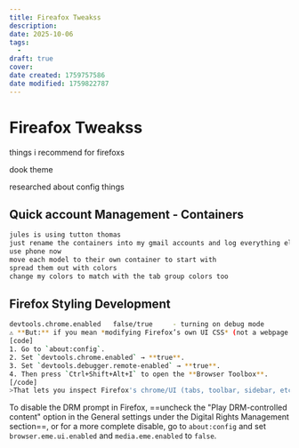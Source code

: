 ```yaml
---
title: Fireafox Tweakss
description:
date: 2025-10-06
tags:
  - 
draft: true
cover:
date created: 1759757586
date modified: 1759822787
---
```


# Fireafox Tweakss

things i recommend for firefoxs

dook theme

researched about config things

## Quick account Management - Containers

```txt
jules is using tutton thomas
just rename the containers into my gmail accounts and log everything else of eachother 
use phone now
move each model to their own container to start with
spread them out with colors
change my colors to match with the tab group colors too
```

## Firefox Styling Development

```sh
devtools.chrome.enabled   false/true     - turning on debug mode
⚠️ **But:** if you mean *modifying Firefox’s own UI CSS* (not a webpage’s CSS), that’s different. For that you use the **Browser Toolbox**, not the normal Inspector:
[code]
1. Go to `about:config`.
2. Set `devtools.chrome.enabled` → **true**.
3. Set `devtools.debugger.remote-enabled` → **true**.
4. Then press `Ctrl+Shift+Alt+I` to open the **Browser Toolbox**.
[/code]
>That lets you inspect Firefox's chrome/UI (tabs, toolbar, sidebar, etc.), same way you'd inspect an Electron app.
```

 To disable the DRM prompt in Firefox, ==uncheck the "Play DRM-controlled content" option in the General settings under the Digital Rights Management section==, or for a more complete disable, go to `about:config` and set `browser.eme.ui.enabled` and `media.eme.enabled` to `false`.
